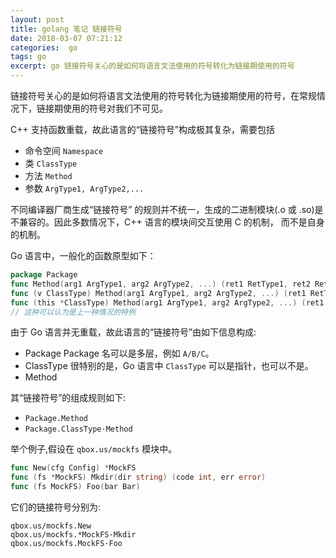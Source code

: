 ```yaml
---
layout: post
title: golang 笔记 链接符号
date: 2018-03-07 07:21:12
categories:  go 
tags: go
excerpt: go 链接符号关心的是如何将语言文法使用的符号转化为链接期使用的符号
---
```



链接符号关心的是如何将语言文法使用的符号转化为链接期使用的符号，在常规情况下，链接期使用的符号对我们不可见。

C++ 支持函数重载，故此语言的“链接符号”构成极其复杂，需要包括

- 命令空间 `Namespace`
- 类 `ClassType`
- 方法 `Method`
- 参数 `ArgType1, ArgType2,...`

不同编译器厂商生成“链接符号” 的规则并不统一，生成的二进制模块(.o 或 .so)是不兼容的。因此多数情况下，C++ 语言的模块间交互使用 C 的机制， 而不是自身的机制。

Go 语言中，一般化的函数原型如下：   

```go 
package Package
func Method(arg1 ArgType1, arg2 ArgType2, ...) (ret1 RetType1, ret2 RetType2, ...)
func (v ClassType) Method(arg1 ArgType1, arg2 ArgType2, ...) (ret1 RetType1, ret2 RetType2, ...)
func (this *ClassType) Method(arg1 ArgType1, arg2 ArgType2, ...) (ret1 RetType1, ret2 RetType2, ...) 
// 这种可以认为是上一种情况的特例
```

由于 Go 语言并无重载，故此语言的“链接符号”由如下信息构成:

- Package Package 名可以是多层，例如 `A/B/C`。
- ClassType  很特别的是，Go 语言中 `ClassType` 可以是指针，也可以不是。
- Method 

其“链接符号”的组成规则如下:

- `Package.Method`
- `Package.ClassType·Method`

举个例子,假设在 `qbox.us/mockfs` 模块中。

```go 
func New(cfg Config) *MockFS
func (fs *MockFS) Mkdir(dir string) (code int, err error) 
func (fs MockFS) Foo(bar Bar)
```

它们的链接符号分别为:

```text
qbox.us/mockfs.New
qbox.us/mockfs.*MockFS·Mkdir
qbox.us/mockfs.MockFS·Foo
```

